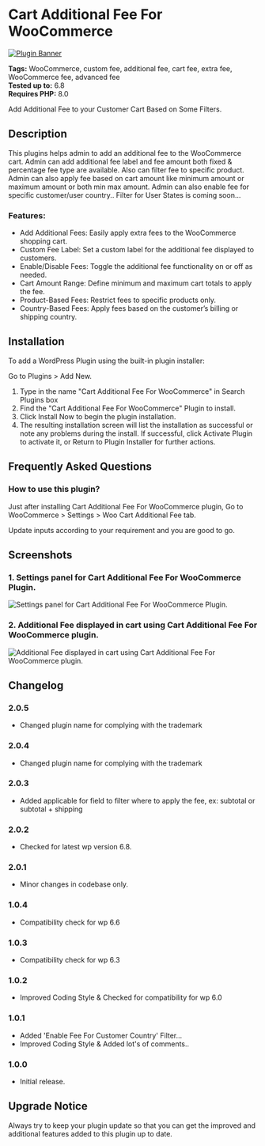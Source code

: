 # Cart Additional Fee For WooCommerce

[![Plugin Banner](https://ps.w.org/woo-cart-additional-fee/assets/banner-772x250.png)](https://wordpress.org/plugins/woo-cart-additional-fee/)

**Tags:** WooCommerce, custom fee, additional fee, cart fee, extra fee, WooCommerce fee, advanced fee \
**Tested up to:** 6.8 \
**Requires PHP:** 8.0

Add Additional Fee to your Customer Cart Based on Some Filters.

## Description

This plugins helps admin to add an additional fee to the WooCommerce cart. Admin can add additional fee label and fee amount both fixed & percentage fee type are available. Also can filter fee to specific product. Admin can also apply fee based on cart amount like minimum amount or maximum amount or both min max amount. Admin can also enable fee for specific customer/user country.. Filter for User States is coming soon...

### Features:

- Add Additional Fees: Easily apply extra fees to the WooCommerce shopping cart.
- Custom Fee Label: Set a custom label for the additional fee displayed to customers.
- Enable/Disable Fees: Toggle the additional fee functionality on or off as needed.
- Cart Amount Range: Define minimum and maximum cart totals to apply the fee.
- Product-Based Fees: Restrict fees to specific products only.
- Country-Based Fees: Apply fees based on the customer’s billing or shipping country.

## Installation

To add a WordPress Plugin using the built-in plugin installer:

Go to Plugins > Add New.

1. Type in the name "Cart Additional Fee For WooCommerce" in Search Plugins box
2. Find the "Cart Additional Fee For WooCommerce" Plugin to install.
3. Click Install Now to begin the plugin installation.
4. The resulting installation screen will list the installation as successful or note any problems during the install.
If successful, click Activate Plugin to activate it, or Return to Plugin Installer for further actions.

## Frequently Asked Questions

### How to use this plugin?

Just after installing Cart Additional Fee For WooCommerce plugin, Go to WooCommerce > Settings > Woo Cart Additional Fee tab.

Update inputs according to your requirement and you are good to go.

## Screenshots

### 1. Settings panel for Cart Additional Fee For WooCommerce Plugin.

![Settings panel for Cart Additional Fee For WooCommerce Plugin.](https://ps.w.org/woo-cart-additional-fee/assets/screenshot-1.png)

### 2. Additional Fee displayed in cart using Cart Additional Fee For WooCommerce plugin.

![Additional Fee displayed in cart using Cart Additional Fee For WooCommerce plugin.](https://ps.w.org/woo-cart-additional-fee/assets/screenshot-2.png)

## Changelog

### 2.0.5
- Changed plugin name for complying with the trademark

### 2.0.4
- Changed plugin name for complying with the trademark

### 2.0.3
- Added applicable for field to filter where to apply the fee, ex: subtotal or subtotal + shipping

### 2.0.2
- Checked for latest wp version 6.8.

### 2.0.1
- Minor changes in codebase only.

### 1.0.4
- Compatibility check for wp 6.6

### 1.0.3
- Compatibility check for wp 6.3

### 1.0.2
- Improved Coding Style & Checked for compatibility for wp 6.0

### 1.0.1
- Added 'Enable Fee For Customer Country' Filter...
- Improved Coding Style & Added lot's of comments..

### 1.0.0
- Initial release.

## Upgrade Notice

Always try to keep your plugin update so that you can get the improved and additional features added to this plugin up to date.
